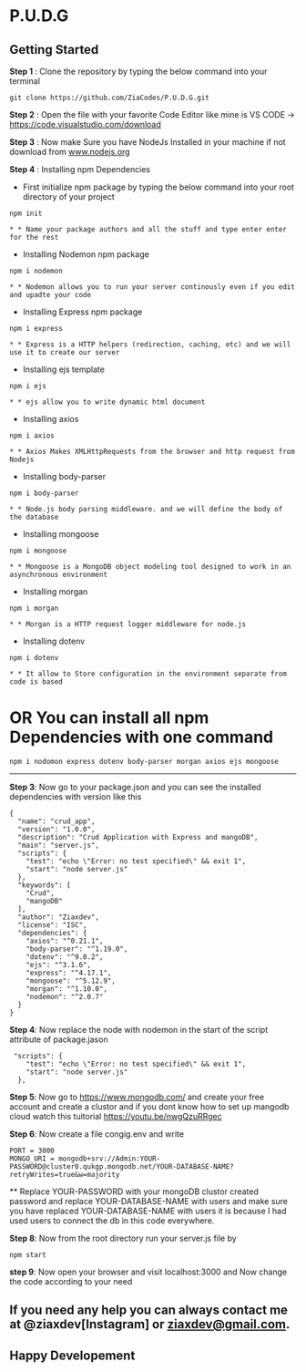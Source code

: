 # P.U.D.G 

## Getting Started


**Step 1** : Clone the repository by typing the below command into your terminal
```
git clone https://github.com/ZiaCodes/P.U.D.G.git
```

**Step 2** : Open the file with your favorite Code Editor like mine is VS CODE -> https://code.visualstudio.com/download

**Step 3** : Now make Sure you have NodeJs Installed in your machine if not download from www.nodejs.org


**Step 4** : Installing npm Dependencies

*  First initialize npm package by typing the below command into your root directory of your project
```
npm init
```
    * * Name your package authors and all the stuff and type enter enter for the rest

* Installing Nodemon npm package
```
npm i nodemon
```
    * * Nodemon allows you to run your server continously even if you edit and upadte your code

* Installing Express npm package
```
npm i express
```
    * * Express is a HTTP helpers (redirection, caching, etc) and we will use it to create our server
 
* Installing ejs template
```
npm i ejs
```
    * * ejs allow you to write dynamic html document

* Installing axios
```
npm i axios
```
    * * Axios Makes XMLHttpRequests from the browser and http request from Nodejs

* Installing body-parser
```
npm i body-parser
```
    * * Node.js body parsing middleware. and we will define the body of the database

* Installing mongoose
```
npm i mongoose
```
    * * Mongoose is a MongoDB object modeling tool designed to work in an asynchronous environment

* Installing morgan
```
npm i morgan
```
    * * Morgan is a HTTP request logger middleware for node.js

* Installing dotenv
```
npm i dotenv
```
    * * It allow to Store configuration in the environment separate from code is based

# OR You can install all npm Dependencies with one command
```
npm i nodomon express dotenv body-parser morgan axios ejs mongoose 
```
---
**Step 3**: Now go to your package.json and you can see the installed dependencies with version like this
```
{
  "name": "crud_app",
  "version": "1.0.0",
  "description": "Crud Application with Express and mangoDB",
  "main": "server.js",
  "scripts": {
    "test": "echo \"Error: no test specified\" && exit 1",
    "start": "node server.js"
  },
  "keywords": [
    "Crud",
    "mangoDB"
  ],
  "author": "Ziaxdev",
  "license": "ISC",
  "dependencies": {
    "axios": "^0.21.1",
    "body-parser": "^1.19.0",
    "dotenv": "^9.0.2",
    "ejs": "^3.1.6",
    "express": "^4.17.1",
    "mongoose": "^5.12.9",
    "morgan": "^1.10.0",
    "nodemon": "^2.0.7"
  }
}
```

**Step 4**: Now replace the node with nodemon in the start of the script attribute of package.jason
```
 "scripts": {
    "test": "echo \"Error: no test specified\" && exit 1",
    "start": "node server.js"
  },
```
**Step 5**: Now go to https://www.mongodb.com/ and create your free account and create a clustor and if you dont know how to set up mangodb cloud watch this tuitorial https://youtu.be/nwgQzuRRgec


**Step 6**: Now create a file congig.env and write 
```
PORT = 3000
MONGO_URI = mongodb+srv://Admin:YOUR-PASSWORD@cluster0.qukgp.mongodb.net/YOUR-DATABASE-NAME?retryWrites=true&w=majority

```
  ** Replace YOUR-PASSWORD with your mongoDB clustor created password and replace YOUR-DATABASE-NAME with users and make sure you have replaced YOUR-DATABASE-NAME with users it is because I had used users to connect the db in this code everywhere.
  
  
**Step 8**: Now from the root directory run your server.js file by
```
npm start
```
**step 9**: Now open your browser and visit localhost:3000 and Now change the code according to your need 

## If you need any help you can always contact me at @ziaxdev[Instagram] or ziaxdev@gmail.com.

## Happy Developement
